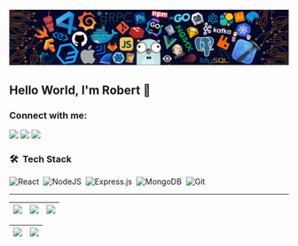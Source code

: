 ![](./src/wallpaper.png)


## Hello World, I'm Robert  👋


### Connect with me:
[<img src="https://img.shields.io/badge/LinkedIn-0077B5?style=for-the-badge&logo=linkedin&logoColor=white"/>][linkedin]
[<img src="https://img.shields.io/badge/Instagram-E4405F?style=for-the-badge&logo=instagram&logoColor=white"/>][instagram]
[<img src="https://img.shields.io/badge/Twitter-1DA1F2?style=for-the-badge&logo=twitter&logoColor=white"/>][twitter]

### 🛠 &nbsp;Tech Stack
  
![React](https://img.shields.io/badge/react-%2320232a.svg?style=for-the-badge&logo=react&logoColor=%2361DAFB)&nbsp; 
![NodeJS](https://img.shields.io/badge/node.js-6DA55F?style=for-the-badge&logo=node.js&logoColor=white)&nbsp;
![Express.js](https://img.shields.io/badge/express.js-%23404d59.svg?style=for-the-badge&logo=express&logoColor=%2361DAFB)&nbsp;
![MongoDB](https://img.shields.io/badge/MongoDB-%234ea94b.svg?style=for-the-badge&logo=mongodb&logoColor=white)&nbsp;
![Git](https://img.shields.io/badge/git-%23F05033.svg?style=for-the-badge&logo=git&logoColor=white)&nbsp;

---


| ![](http://github-profile-summary-cards.vercel.app/api/cards/stats?username=alexandresantosal91&theme=nord_dark) | ![](http://github-profile-summary-cards.vercel.app/api/cards/repos-per-language?username=alexandresantosal91&hide=Html&theme=nord_dark) | ![](http://github-profile-summary-cards.vercel.app/api/cards/most-commit-language?username=alexandresantosal91&theme=nord_dark) |
| :-: | :-: | :-: |

| ![](http://github-profile-summary-cards.vercel.app/api/cards/profile-details?username=alexandresantosal91&theme=nord_dark) | ![](https://github-readme-streak-stats.herokuapp.com/?user=alexandresantosal91&hide_border=true&date_format=M%20j%5B%2C%20Y%5D&background=2D3742&stroke=2D3742&ring=6bbbca&fire=6bbbca&currStreakNum=fff&sideNums=6bbbca&currStreakLabel=6bbbca&sideLabels=fff&dates=fff) |
| :-: | :-: |


[linkedin]: https://www.linkedin.com/in/robbybruin/
[instagram]: https://www.instagram.com/robbylew
[twitter]: https://twitter.com/robbertlewis
